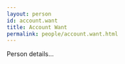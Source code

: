 ```yaml
---
layout: person
id: account.want
title: Account Want
permalink: people/account.want.html
---
```


Person details...